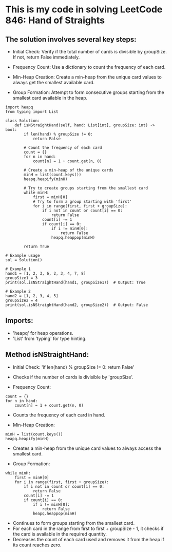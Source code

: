 # This is my code in solving LeetCode 846: Hand of Straights

## The solution involves several key steps:

- Initial Check: Verify if the total number of cards is divisible by groupSize. If not, return False immediately.

- Frequency Count: Use a dictionary to count the frequency of each card.

- Min-Heap Creation: Create a min-heap from the unique card values to always get the smallest available card.

- Group Formation: Attempt to form consecutive groups starting from the smallest card available in the heap.

```
import heapq
from typing import List

class Solution:
    def isNStraightHand(self, hand: List[int], groupSize: int) -> bool:
        if len(hand) % groupSize != 0:
            return False
        
        # Count the frequency of each card
        count = {}
        for n in hand:
            count[n] = 1 + count.get(n, 0)
        
        # Create a min-heap of the unique cards
        minH = list(count.keys())
        heapq.heapify(minH)
        
        # Try to create groups starting from the smallest card
        while minH:
            first = minH[0]
            # Try to form a group starting with 'first'
            for i in range(first, first + groupSize):
                if i not in count or count[i] == 0:
                    return False
                count[i] -= 1
                if count[i] == 0:
                    if i != minH[0]:
                        return False
                    heapq.heappop(minH)
        
        return True

# Example usage
sol = Solution()

# Example 1
hand1 = [1, 2, 3, 6, 2, 3, 4, 7, 8]
groupSize1 = 3
print(sol.isNStraightHand(hand1, groupSize1))  # Output: True

# Example 2
hand2 = [1, 2, 3, 4, 5]
groupSize2 = 4
print(sol.isNStraightHand(hand2, groupSize2))  # Output: False
```

## Imports:

- 'heapq' for heap operations.
- 'List' from 'typing' for type hinting.
  
## Method isNStraightHand:

- Initial Check: 'if len(hand) % groupSize != 0: return False'
- Checks if the number of cards is divisible by 'groupSize'.

- Frequency Count:
```
count = {}
for n in hand:
    count[n] = 1 + count.get(n, 0)
```
- Counts the frequency of each card in hand.

- Min-Heap Creation:
```
minH = list(count.keys())
heapq.heapify(minH)
```
- Creates a min-heap from the unique card values to always access the smallest card.

- Group Formation:
```
while minH:
    first = minH[0]
    for i in range(first, first + groupSize):
        if i not in count or count[i] == 0:
            return False
        count[i] -= 1
        if count[i] == 0:
            if i != minH[0]:
                return False
            heapq.heappop(minH)
```
- Continues to form groups starting from the smallest card.
- For each card in the range from first to first + groupSize - 1, it checks if the card is available in the required quantity.
- Decreases the count of each card used and removes it from the heap if its count reaches zero.
